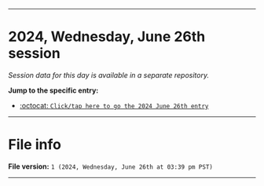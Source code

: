 
***

# 2024, Wednesday, June 26th session

_Session data for this day is available in a separate repository._

**Jump to the specific entry:**

- [:octocat: `Click/tap here to go the 2024 June 26th entry`](https://github.com/seanpm2001/SeansLifeArchive_Images_TinyTower_Y2024/tree/SeansLifeArchive_Images_TinyTower_Y2024_Main-dev/2024/06_June/26/)

***

# File info

**File version:** `1 (2024, Wednesday, June 26th at 03:39 pm PST)`

***
